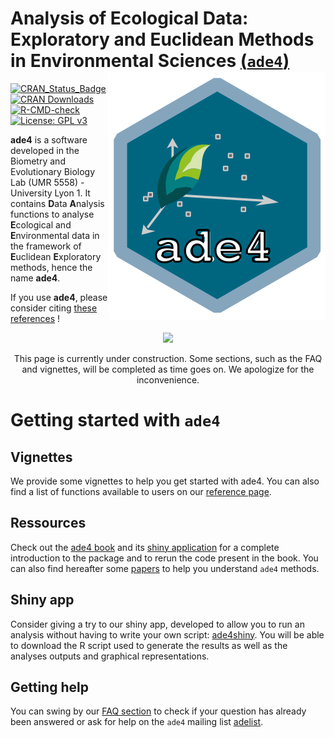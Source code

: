 # Analysis of Ecological Data: Exploratory and Euclidean Methods in Environmental Sciences [(`ade4`)](http://pbil.univ-lyon1.fr/ADE-4/) <img src="man/figures/logo.svg" align="right" />
[![CRAN_Status_Badge](http://www.r-pkg.org/badges/version/ade4)](http://cran.r-project.org/package=ade4)
[![CRAN Downloads](https://cranlogs.r-pkg.org/badges/ade4)](https://cran.r-project.org/package=ade4)
[![R-CMD-check](https://github.com/sdray/ade4/workflows/R-CMD-check/badge.svg)](https://github.com/sdray/ade4/actions)
[![License: GPL v3](https://img.shields.io/badge/License-GPLv3-blue.svg)](https://www.gnu.org/licenses/gpl-3.0)

**ade4** is a software developed in the Biometry and Evolutionary Biology Lab (UMR 5558) - University Lyon 1. It contains **D**ata **A**nalysis functions to analyse **E**cological and **E**nvironmental data in the framework of **E**uclidean **E**xploratory methods, hence the name **ade4**.

If you use **ade4**, please consider citing [these references](http://sdray.github.io/ade4/authors.html#citation) !

<p align="center">
<img src="https://www.freepnglogos.com/uploads/under-construction-png/under-construction-diy-coming-soon-3.png"  width="20%"> </p >
<p style="text-align:center"> This page is currently under construction. Some sections, such as the FAQ and vignettes, will be completed as time goes on. We apologize for the inconvenience. </p >

# Getting started with `ade4`

## Vignettes

We provide some vignettes to help you get started with ade4. 
You can also find a list of functions available to users on our [reference page](http://sdray.github.io/ade4/reference/index.html).

## Ressources

Check out the [ade4 book](https://link.springer.com/book/10.1007/978-1-4939-8850-1) and its [shiny application](https://ade4.shinyapps.io/Book/) for a complete introduction to the package and to rerun the code present in the book. 
You can also find hereafter some [papers](http://sdray.github.io/ade4/articles/papers.html) to help you understand `ade4` methods.

## Shiny app

Consider giving a try to our shiny app, developed to allow you to run an analysis without having to write your own script: [ade4shiny](https://lbbe-shiny.univ-lyon1.fr/Reproducible_Research/ShinyADE4/).
You will be able to download the R script used to generate the results as well as the analyses outputs and graphical representations.

## Getting help

You can swing by our [FAQ section](http://sdray.github.io/ade4/articles/faq.html) to check if your question has already been answered or ask for help on the `ade4` mailing list [adelist](https://listes.univ-lyon1.fr/sympa/info/adelist).

